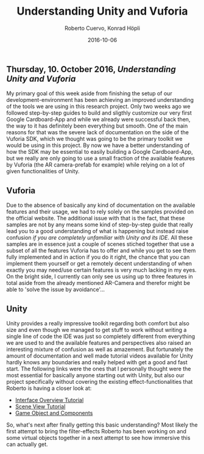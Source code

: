 ﻿---
layout: post
title: "Understanding Unity and Vuforia"
date: 2016-10-06
categories: "general"
author: "Roberto Cuervo, Konrad Höpli"
---
## Thursday, 10. October 2016, *Understanding Unity and Vuforia*

My primary goal of this week aside from finishing the setup of our development-environment has been achieving an improved understanding of the tools we are using in this research project.
Only two weeks ago we followed step-by-step guides to build and sligthly customize our very first Google Cardboard-App and while we already were successful back then, the way to it has definitely been everything but smooth.
One of the main reasons for that was the severe lack of documentation on the side of the Vuforia SDK, which we thought was going to be the primary toolkit we would be using in this project. By now we have a better understanding of how the SDK may be essential to easily building a Google Cardboard-App, but we really are only going to use a small fraction of the available features by Vuforia (the AR camera-prefab for example) while relying on a lot of given functionalities of Unity.

## Vuforia
Due to the absence of basically any kind of documentation on the available features and their usage, we had to rely solely on the samples provided on the official website. The additional issue with that is the fact, that these samples are not by any means some kind of step-by-step guide that really lead you to a good understanding of what is happening but instead raise confusion *if you are completely unfamiliar with Unity and its IDE*.
All these samples are in essence just a couple of scenes stiched together that use a subset of all the features Vuforia has to offer and while you get to see them fully implemented and in action if you do it right, the chance that you can implement them yourself or get a remotely decent understanding of when exactly you may need/use certain features is very much lacking in my eyes.
On the bright side, I currently can only see us using up to three features in total aside from the already mentioned AR-Camera and therefor might be able to 'solve the issue by avoidance'...

## Unity
Unity provides a really impressive toolkit regarding both comfort but also size and even though we managed to get stuff to work without writing a single line of code the IDE was just so completely different from everything we are used to and the available features and perspectives also raised an interesting mixture of confusion as well as amazement. But fortunately the amount of documentation and well made tutorial videos available for Unity hardly knows any boundaries and really helped with get a good and fast start.
The following links were the ones that I personally thought were the most essential for basically anyone starting out with Unity, but also our project specifically without covering the existing effect-functionalities that Roberto is having a closer look at:
* [Interface Overview Tutorial](https://unity3d.com/learn/tutorials/topics/interface-essentials/interface-overview?playlist=17090)
* [Scene View Tutorial](https://unity3d.com/learn/tutorials/topics/interface-essentials/scene-view?playlist=17090)
* [Game Object and Components](https://unity3d.com/learn/tutorials/topics/interface-essentials/game-objects-and-components?playlist=17090)

So, what's next after finally getting this basic understanding?
Most likely the first attempt to bring the filter-effects Roberto has been working on and some virtual objects together in a next attempt to see how immersive this can actually get.